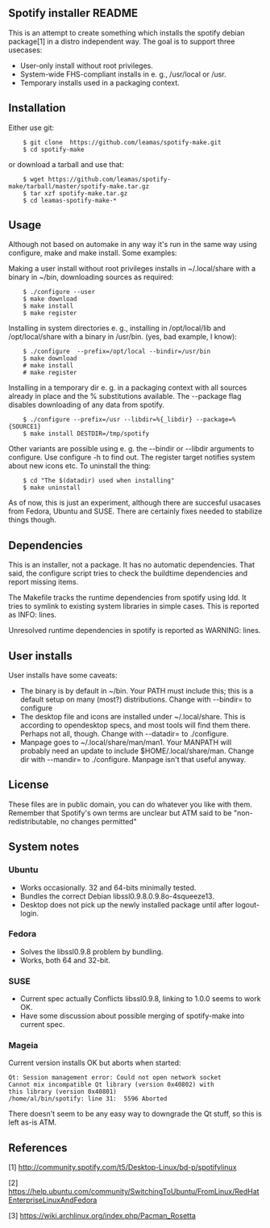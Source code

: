 ## Spotify installer README

This is an attempt to create something which installs the spotify
debian package[1] in a distro independent way. The goal is to support
three usecases:

  - User-only install without root privileges.
  - System-wide FHS-compliant installs in e. g., /usr/local or /usr.
  - Temporary installs used in a packaging context.

## Installation

Either use git:
```
    $ git clone  https://github.com/leamas/spotify-make.git
    $ cd spotify-make
```
or download a tarball and use that:
```
    $ wget https://github.com/leamas/spotify-make/tarball/master/spotify-make.tar.gz
    $ tar xzf spotify-make.tar.gz
    $ cd leamas-spotify-make-*
```

## Usage

Although not based on automake in any way it's run in the same way
using configure, make and make install. Some examples:

Making a user install without root privileges installs in
~/.local/share with a binary in ~/bin, downloading sources
as required:
```
    $ ./configure --user
    $ make download
    $ make install
    $ make register
```
Installing in system directories e. g., installing in /opt/local/lib and
/opt/local/share with a binary in /usr/bin. (yes, bad example, I know):
```
    $ ./configure  --prefix=/opt/local --bindir=/usr/bin
    $ make download
    # make install
    # make register
```
Installing in a temporary dir e. g. in a packaging context with all
sources already in place and the % substitutions available. The
--package flag disables downloading of any data from spotify.
```
    $ ./configure --prefix=/usr --libdir=%{_libdir} --package=%{SOURCE1}
    $ make install DESTDIR=/tmp/spotify
```
Other variants are possible using e. g. the --bindir or --libdir
arguments to configure. Use configure -h to find out. The register
target notifies system about new icons etc.  To uninstall the thing:
```
    $ cd "The $(datadir) used when installing"
    $ make uninstall
```
As of now, this is just an experiment, although there are succesful usacases
from Fedora, Ubuntu and SUSE. There are certainly fixes needed to stabilize
things though.

## Dependencies

This is an installer, not a package. It has no automatic dependencies.
That said, the configure script tries to check the buildtime dependencies
and report missing items.

The Makefile tracks the runtime dependencies from spotify using ldd. It
tries to symlink to existing system libraries in simple cases. This is
reported as INFO: lines.

Unresolved runtime dependencies in spotify is reported as WARNING: lines.

## User installs

User installs have some caveats:

- The binary is by default in ~/bin. Your PATH must include this; this
  is a default setup on many (most?) distributions. Change with
  --bindir= to configure
- The desktop file  and icons are installed under ~/.local/share. This is
  according to opendesktop specs, and most tools will find them there. Perhaps
  not all, though. Change with --datadir= to ./configure.
- Manpage goes to ~/.local/share/man/man1. Your MANPATH will probably need
  an update to include  $HOME/.local/share/man. Change dir with --mandir=
  to ./configure. Manpage isn't that useful anyway.

## License

These files are in public domain, you can do whatever you like with them.
Remember that Spotify's own terms are unclear but ATM said to be
"non-redistributable, no changes permitted"

## System notes

### Ubuntu
- Works occasionally. 32 and 64-bits minimally tested.
- Bundles the correct Debian libssl0.9.8.0.9.8o-4squeeze13.
- Desktop does not pick up the newly installed package until after logout-login.

### Fedora
- Solves the libssl0.9.8 problem by bundling.
- Works, both 64 and 32-bit.

### SUSE
- Current spec actually Conflicts libssl0.9.8, linking to 1.0.0 seems
  to work OK.
- Have some discussion about possible merging of spotify-make into current spec.

### Mageia
 Current version installs OK but aborts when started:
```
Qt: Session management error: Could not open network socket
Cannot mix incompatible Qt library (version 0x40802) with
this library (version 0x40801)
/home/al/bin/spotify: line 31:  5596 Aborted
```
There doesn't seem to be any easy way to downgrade the Qt stuff, so this is left as-is ATM.

## References

[1] http://community.spotify.com/t5/Desktop-Linux/bd-p/spotifylinux

[2] https://help.ubuntu.com/community/SwitchingToUbuntu/FromLinux/RedHatEnterpriseLinuxAndFedora

[3] https://wiki.archlinux.org/index.php/Pacman_Rosetta
